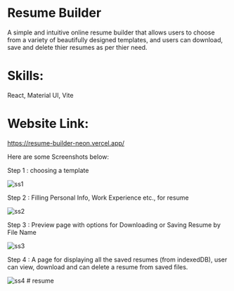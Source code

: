 # Resume Builder

A simple and intuitive online resume builder that allows users to choose from a variety of beautifully designed templates, and users can download, save and delete thier resumes as per thier need.


# Skills: 

React, Material UI, Vite

# Website Link:
https://resume-builder-neon.vercel.app/

Here are some Screenshots below:


Step 1 : choosing a template

![ss1](https://user-images.githubusercontent.com/57271253/234746800-ff62c464-4acb-4c4e-8e0c-3f46d4e6e9fd.png)

Step 2 : Filling Personal Info, Work Experience etc., for resume

![ss2](https://user-images.githubusercontent.com/57271253/234747114-d70f78b4-1e10-414e-9dc0-fcc5e51f4871.png)

Step 3 : Preview page with options for Downloading or Saving Resume by File Name

![ss3](https://user-images.githubusercontent.com/57271253/234747935-d1a94982-fc83-4b44-b1f4-f115fa819b3a.png)

Step 4 : A page for displaying all the saved resumes (from indexedDB), user can view, download and can delete a resume from saved files.

![ss4](https://user-images.githubusercontent.com/57271253/234748024-08ab38fb-51b4-4118-908b-a42145af4653.png)
#   r e s u m e  
 